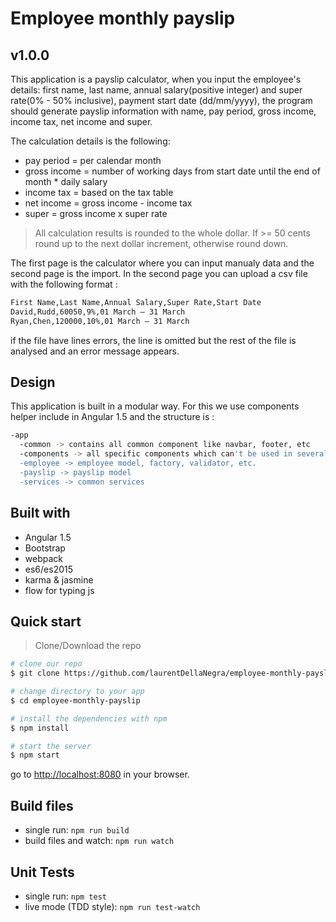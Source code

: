 # Employee monthly payslip

## v1.0.0

This application is a payslip calculator, when you input the employee's details: first name, last name, annual salary(positive integer) and super rate(0% - 50% inclusive), payment start date (dd/mm/yyyy), the program should generate payslip information with name, pay period,  gross income, income tax, net income and super.

The calculation details is the following:
- pay period = per calendar month
- gross income = number of working days from start date until the end of month * daily salary
- income tax = based on the tax table
- net income = gross income - income tax
- super = gross income x super rate

> All calculation results is rounded to the whole dollar. If >= 50 cents round up to the next dollar increment, otherwise round down.

The first page is the calculator where you can input manualy data and the second page is the import.
In the second page you can upload a csv file with the following format :

```bash
First Name,Last Name,Annual Salary,Super Rate,Start Date
David,Rudd,60050,9%,01 March – 31 March
Ryan,Chen,120000,10%,01 March – 31 March
```

if the file have lines errors, the line is omitted but the rest of the file is analysed and an error message appears.

## Design

This application is built in a modular way. For this we use components helper include in Angular 1.5 and the structure is :

```bash
-app
  -common -> contains all common component like navbar, footer, etc
  -components -> all specific components which can't be used in several views
  -employee -> employee model, factory, validator, etc.
  -payslip -> payslip model
  -services -> common services
```

## Built with

* Angular 1.5
* Bootstrap
* webpack
* es6/es2015
* karma & jasmine
* flow for typing js

## Quick start

> Clone/Download the repo

```bash
# clone our repo
$ git clone https://github.com/laurentDellaNegra/employee-monthly-payslip.git

# change directory to your app
$ cd employee-monthly-payslip

# install the dependencies with npm
$ npm install

# start the server
$ npm start
```

go to [http://localhost:8080](http://localhost:8080) in your browser.


## Build files

* single run: `npm run build`
* build files and watch: `npm run watch`

## Unit Tests

* single run: `npm test`
* live mode (TDD style): `npm run test-watch`
